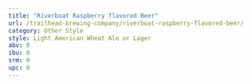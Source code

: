 ```yaml
---
title: "Riverboat Raspberry flavored Beer"
url: /trailhead-brewing-company/riverboat-raspberry-flavored-beer/
category: Other Style
style: Light American Wheat Ale or Lager
abv: 0
ibu: 0
srm: 0
upc: 0
---
```


